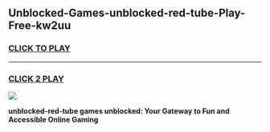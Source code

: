 
## Unblocked-Games-unblocked-red-tube-Play-Free-kw2uu
<h3>
<a href="https://premium76.site?title=unblocked-red-tube&ref=21A">CLICK TO PLAY</a></h3>
<hr>

<h3>
<a href="https://premium76.site?title=unblocked-red-tube&ref=21A">CLICK 2 PLAY</a>
  
</h3>

<a href="https://premium76.site?title=unblocked-red-tube&ref=21A"><img src="https://clearcache.store/games.png"></a>


**unblocked-red-tube games unblocked: Your Gateway to Fun and Accessible Online Gaming**
